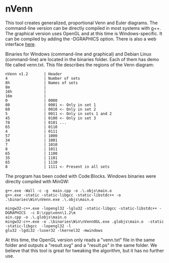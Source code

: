 # nVenn
This tool creates generalized, proportional Venn and Euler diagrams. The command-line version can be directly compiled in most systems with g++. The graphical version uses OpenGL and at this time is Windows-specific. It can be compiled by adding the -DGRAPHICS option. There is also a web interface [here](http://degradome.uniovi.es/cgi-bin/nVenn/nvenn.cgi).

Binaries for Windows (command-line and graphical) and Debian Linux (command-line) are located in the binaries folder. Each of them has demo file called venn.txt. This file describes the regions of the Venn diagram:
```
nVenn v1.2       | Header
4                | Number of sets
8h               | Names of sets
8m               |
16h              |
16m              |
0                | 0000
80               | 0001 <- Only in set 1
60               | 0010 <- Only in set 2
5                | 0011 <- Only in sets 1 and 2
45               | 0100 <- Only in set 3
78               | 0101 ...
65               | 0110
4                | 0111
57               | 1000
34               | 1001
7                | 1010
8                | 1011
65               | 1100
35               | 1101
65               | 1110
8                | 1111 <- Present in all sets
```
The program has been coded with Code:Blocks. Windows binaries were directly compiled with MinGW:

```
g++.exe -Wall -c -g  main.cpp -o .\.objs\main.o
g++.exe -static -static-libgcc -static-libstdc++ -o .\binaries\Win\nVenn.exe .\.objs\main.o

mingw32-c++.exe -lopengl32 -lglu32 -static-libgcc -static-libstdc++ -DGRAPHICS  -c D:\cpp\venn\1.2\m
ain.cpp -o .\.globjs\main.o
mingw32-c++.exe -o .\binaries\Win\nVennOGL.exe .globjs\main.o  -static -static-libgcc  -lopengl32 -l
glu32 -lgdi32 -luser32 -lkernel32 -mwindows
```
At this time, the OpenGL version only reads a "venn.txt" file in the same folder and outputs a "result.svg" and a "result.ps" in the same folder. We believe that this tool is great for tweaking the algorithm, but it has no further use.
